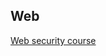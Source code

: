 ## Web
[Web security course](https://www.youtube.com/playlist?list=PL1y1iaEtjSYiiSGVlL1cHsXN_kvJOOhu-)
